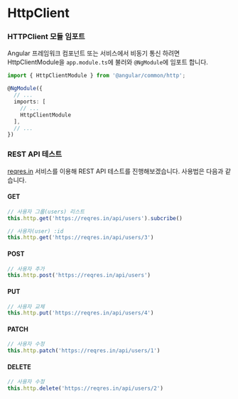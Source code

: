 # HttpClient

### HTTPClient 모듈 임포트

Angular 프레임워크 컴포넌트 또는 서비스에서 비동기 통신 하려면 HttpClientModule을 `app.module.ts`에 불러와 `@NgModule`에 임포트 합니다.

```typescript
import { HttpClientModule } from '@angular/common/http';

@NgModule({
  // ...
  imports: [
    // ...
    HttpClientModule
  ],
  // ...
})
```

### REST API 테스트

[reqres.in](https://reqres.in/) 서비스를 이용해 REST API 테스트를 진행해보겠습니다. 사용법은 다음과 같습니다.

#### GET

```typescript
// 사용자 그룹(users) 리스트
this.http.get('https://reqres.in/api/users').subcribe()

// 사용자(user) :id
this.http.get('https://reqres.in/api/users/3')
```

#### POST

```typescript
// 사용자 추가
this.http.post('https://reqres.in/api/users')
```

#### PUT

```typescript
// 사용자 교체
this.http.put('https://reqres.in/api/users/4')
```

#### PATCH

```typescript
// 사용자 수정
this.http.patch('https://reqres.in/api/users/1')
```

#### DELETE

```typescript
// 사용자 수정
this.http.delete('https://reqres.in/api/users/2')
```

